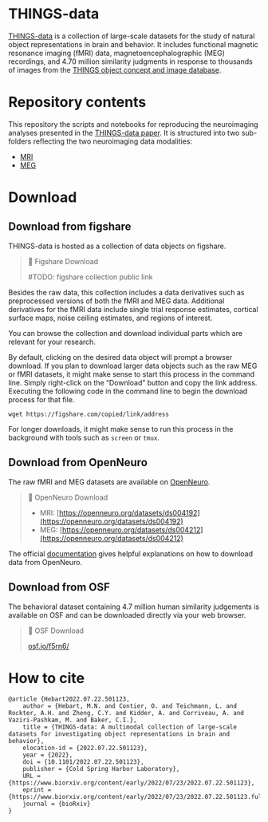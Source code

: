 # THINGS-data

[THINGS-data](https://doi.org/10.1101/2022.07.22.501123) is a collection of large-scale datasets for the study of natural object representations in brain and behavior. It includes functional magnetic resonance imaging (fMRI) data, magnetoencephalographic (MEG) recordings, and 4.70 million similarity judgments in response to thousands of images from the [THINGS object concept and image database](https://doi.org/10.1371/journal.pone.0223792).

# Repository contents

This repository the scripts and notebooks for reproducing the neuroimaging analyses presented in the [THINGS-data paper](https://doi.org/10.1101/2022.07.22.501123). It is structured into two sub-folders reflecting the two neuroimaging data modalities: 
- [MRI](MRI)
- [MEG](MEG)


# Download

## Download from figshare

THINGS-data is hosted as a collection of data objects on figshare. 

> 🔗 Figshare Download
> 
> #TODO: figshare collection public link

Besides the raw data, this collection includes a data derivatives such as preprocessed versions of both the fMRI and MEG data. Additional derivatives for the fMRI data include single trial response estimates, cortical surface maps, noise ceiling estimates, and regions of interest.

You can browse the collection and download individual parts which are relevant for your research.

By default, clicking on the desired data object will prompt a browser download. If you plan to download larger data objects such as the raw MEG or fMRI datasets, it might make sense to start this process in the command line. Simply right-click on the “Download” button and copy the link address. Executing the following code in the command line to begin the download process for that file. 
```
wget https://figshare.com/copied/link/address
```
For longer downloads, it might make sense to run this process in the background with tools such as `screen` or `tmux`.

## Download from OpenNeuro

The raw fMRI and MEG datasets are available on [OpenNeuro](https://openneuro.org). 

> 🔗 OpenNeuro Download
> 
> - MRI: [https://openneuro.org/datasets/ds004192](https://openneuro.org/datasets/ds004192)
> - MEG: [https://openneuro.org/datasets/ds004212](https://openneuro.org/datasets/ds004212)



The official [documentation](https://docs.openneuro.org/user-guide) gives helpful explanations on how to download data from OpenNeuro.


## Download from OSF

The behavioral dataset containing 4.7 million human similarity judgements is available on OSF and can be downloaded directly via your web browser.

> 🔗 OSF Download
> 
> [osf.io/f5rn6/](https://osf.io/f5rn6/)


# How to cite
```
@article {Hebart2022.07.22.501123,
	author = {Hebart, M.N. and Contier, O. and Teichmann, L. and Rockter, A.H. and Zheng, C.Y. and Kidder, A. and Corriveau, A. and Vaziri-Pashkam, M. and Baker, C.I.},
	title = {THINGS-data: A multimodal collection of large-scale datasets for investigating object representations in brain and behavior},
	elocation-id = {2022.07.22.501123},
	year = {2022},
	doi = {10.1101/2022.07.22.501123},
	publisher = {Cold Spring Harbor Laboratory},
	URL = {https://www.biorxiv.org/content/early/2022/07/23/2022.07.22.501123},
	eprint = {https://www.biorxiv.org/content/early/2022/07/23/2022.07.22.501123.full.pdf},
	journal = {bioRxiv}
}
```